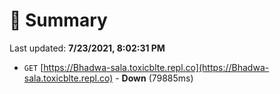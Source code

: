 # 📖 Summary
Last updated: **7/23/2021, 8:02:31 PM**

- `GET` [https://Bhadwa-sala.toxicblte.repl.co](https://Bhadwa-sala.toxicblte.repl.co) - **Down** (79885ms)
